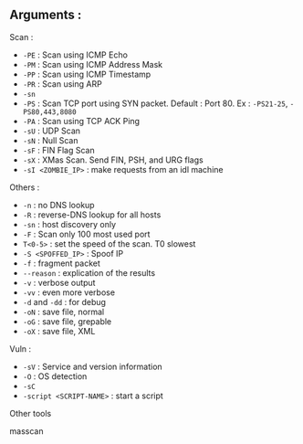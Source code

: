 ## Arguments :

Scan : 

- `-PE` : Scan using ICMP Echo
- `-PM` : Scan using ICMP Address Mask
- `-PP` : Scan using ICMP Timestamp
- `-PR` : Scan using ARP
- `-sn`
- `-PS` : Scan TCP port using SYN packet. Default : Port 80. Ex : `-PS21-25`, `-PS80,443,8080`
- `-PA` : Scan using TCP ACK Ping
- `-sU` : UDP Scan
- `-sN` : Null Scan
- `-sF` : FIN Flag Scan
- `-sX` : XMas Scan. Send FIN, PSH, and URG flags
- `-sI <ZOMBIE_IP>`  : make requests from an idl machine

Others : 

- `-n` : no DNS lookup
- `-R` : reverse-DNS lookup for all hosts
- `-sn` : host discovery only
- `-F` : Scan only 100 most used port
- `T<0-5>` : set the speed of the scan. T0 slowest
- `-S <SPOFFED_IP>`  : Spoof IP
- `-f` : fragment packet
- `--reason` : explication of the results
- `-v` : verbose output
- `-vv` : even more verbose
- `-d` and `-dd` : for debug
- `-oN` : save file, normal
- `-oG` : save file, grepable
- `-oX` : save file, XML

Vuln : 

- `-sV` : Service and version information
- `-O` : OS detection
- `-sC`
- `-script <SCRIPT-NAME>` : start a script

Other tools 

masscan
